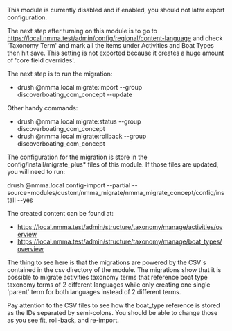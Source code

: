 This module is currently disabled and if enabled, you should not later export configuration.

The next step after turning on this module is to go to https://local.nmma.test/admin/config/regional/content-language and check 'Taxonomy Term' and mark all the items under Activities and Boat Types then hit save.
This setting is not exported because it creates a huge amount of 'core field overrides'.

The next step is to run the migration:

* drush @nmma.local migrate:import --group discoverboating_com_concept --update

Other handy commands:

* drush @nmma.local migrate:status --group discoverboating_com_concept
* drush @nmma.local migrate:rollback --group discoverboating_com_concept

The configuration for the migration is store in the config/install/migrate_plus* files of this module. If those files are updated, you will need to run:

drush @nmma.local config-import --partial --source=modules/custom/nmma_migrate/nmma_migrate_concept/config/install --yes

The created content can be found at:
* https://local.nmma.test/admin/structure/taxonomy/manage/activities/overview
* https://local.nmma.test/admin/structure/taxonomy/manage/boat_types/overview

The thing to see here is that the migrations are powered by the CSV's contained in the csv directory of the module. The migrations show that it is possible to migrate activities taxonomy terms that reference boat type taxonomy terms of 2 different languages while only creating one single 'parent' term for both languages instead of 2 different terms.

Pay attention to the CSV files to see how the boat_type reference is stored as the IDs separated by semi-colons. You should be able to change those as you see fit, roll-back, and re-import. 